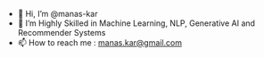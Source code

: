 - 👋 Hi, I’m @manas-kar
- 👀 I’m Highly Skilled in Machine Learning, NLP, Generative AI and Recommender Systems
- 📫 How to reach me : manas.kar@gmail.com

<!---
manas-kar/manas-kar is a ✨ special ✨ repository because its `README.md` (this file) appears on your GitHub profile.
You can click the Preview link to take a look at your changes.
--->
